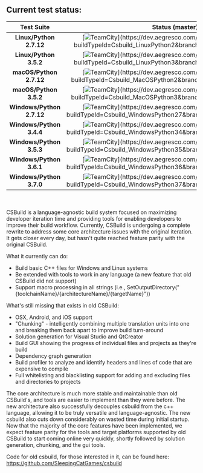 ## **Current test status:**

**Test Suite**            | **Status (master)** | **Status (develop)**
:-----------------------: | :-----------------: | :------------------:
**Linux/Python 2.7.12**   | [![TeamCity](https://dev.aegresco.com/teamcity/app/rest/builds/buildType:(id:Csbuild_LinuxPython2),branch:(master)/statusIcon)](https://dev.aegresco.com/teamcity/viewType.html?buildTypeId=Csbuild_LinuxPython2&branch_Csbuild=master&guest=1)       | [![TeamCity](https://dev.aegresco.com/teamcity/app/rest/builds/buildType:(id:Csbuild_LinuxPython2),branch:(develop)/statusIcon)](https://dev.aegresco.com/teamcity/viewType.html?buildTypeId=Csbuild_LinuxPython2&branch_Csbuild=develop&guest=1)
**Linux/Python 3.5.2**    | [![TeamCity](https://dev.aegresco.com/teamcity/app/rest/builds/buildType:(id:Csbuild_LinuxPython3),branch:(master)/statusIcon)](https://dev.aegresco.com/teamcity/viewType.html?buildTypeId=Csbuild_LinuxPython3&branch_Csbuild=master&guest=1)       | [![TeamCity](https://dev.aegresco.com/teamcity/app/rest/builds/buildType:(id:Csbuild_LinuxPython3),branch:(develop)/statusIcon)](https://dev.aegresco.com/teamcity/viewType.html?buildTypeId=Csbuild_LinuxPython3&branch_Csbuild=develop&guest=1)
**macOS/Python 2.7.12**   | [![TeamCity](https://dev.aegresco.com/teamcity/app/rest/builds/buildType:(id:Csbuild_MacOSPython2),branch:(master)/statusIcon)](https://dev.aegresco.com/teamcity/viewType.html?buildTypeId=Csbuild_MacOSPython2&branch_Csbuild=master&guest=1)       | [![TeamCity](https://dev.aegresco.com/teamcity/app/rest/builds/buildType:(id:Csbuild_MacOSPython2),branch:(develop)/statusIcon)](https://dev.aegresco.com/teamcity/viewType.html?buildTypeId=Csbuild_MacOSPython2&branch_Csbuild=develop&guest=1)
**macOS/Python 3.5.2**    | [![TeamCity](https://dev.aegresco.com/teamcity/app/rest/builds/buildType:(id:Csbuild_MacOSPython3),branch:(master)/statusIcon)](https://dev.aegresco.com/teamcity/viewType.html?buildTypeId=Csbuild_MacOSPython3&branch_Csbuild=master&guest=1)       | [![TeamCity](https://dev.aegresco.com/teamcity/app/rest/builds/buildType:(id:Csbuild_MacOSPython3),branch:(develop)/statusIcon)](https://dev.aegresco.com/teamcity/viewType.html?buildTypeId=Csbuild_MacOSPython3&branch_Csbuild=develop&guest=1)
**Windows/Python 2.7.12** | [![TeamCity](https://dev.aegresco.com/teamcity/app/rest/builds/buildType:(id:Csbuild_WindowsPython27),branch:(master)/statusIcon)](https://dev.aegresco.com/teamcity/viewType.html?buildTypeId=Csbuild_WindowsPython27&branch_Csbuild=master&guest=1) | [![TeamCity](https://dev.aegresco.com/teamcity/app/rest/builds/buildType:(id:Csbuild_WindowsPython27),branch:(develop)/statusIcon)](https://dev.aegresco.com/teamcity/viewType.html?buildTypeId=Csbuild_WindowsPython27&branch_Csbuild=develop&guest=1)
**Windows/Python 3.4.4**  | [![TeamCity](https://dev.aegresco.com/teamcity/app/rest/builds/buildType:(id:Csbuild_WindowsPython34),branch:(master)/statusIcon)](https://dev.aegresco.com/teamcity/viewType.html?buildTypeId=Csbuild_WindowsPython34&branch_Csbuild=master&guest=1) | [![TeamCity](https://dev.aegresco.com/teamcity/app/rest/builds/buildType:(id:Csbuild_WindowsPython34),branch:(develop)/statusIcon)](https://dev.aegresco.com/teamcity/viewType.html?buildTypeId=Csbuild_WindowsPython34&branch_Csbuild=develop&guest=1)
**Windows/Python 3.5.3**  | [![TeamCity](https://dev.aegresco.com/teamcity/app/rest/builds/buildType:(id:Csbuild_WindowsPython35),branch:(master)/statusIcon)](https://dev.aegresco.com/teamcity/viewType.html?buildTypeId=Csbuild_WindowsPython35&branch_Csbuild=master&guest=1) | [![TeamCity](https://dev.aegresco.com/teamcity/app/rest/builds/buildType:(id:Csbuild_WindowsPython35),branch:(develop)/statusIcon)](https://dev.aegresco.com/teamcity/viewType.html?buildTypeId=Csbuild_WindowsPython35&branch_Csbuild=develop&guest=1)
**Windows/Python 3.6.1**  | [![TeamCity](https://dev.aegresco.com/teamcity/app/rest/builds/buildType:(id:Csbuild_WindowsPython36),branch:(master)/statusIcon)](https://dev.aegresco.com/teamcity/viewType.html?buildTypeId=Csbuild_WindowsPython36&branch_Csbuild=master&guest=1) | [![TeamCity](https://dev.aegresco.com/teamcity/app/rest/builds/buildType:(id:Csbuild_WindowsPython36),branch:(develop)/statusIcon)](https://dev.aegresco.com/teamcity/viewType.html?buildTypeId=Csbuild_WindowsPython36&branch_Csbuild=develop&guest=1)
**Windows/Python 3.7.0**  | [![TeamCity](https://dev.aegresco.com/teamcity/app/rest/builds/buildType:(id:Csbuild_WindowsPython37),branch:(master)/statusIcon)](https://dev.aegresco.com/teamcity/viewType.html?buildTypeId=Csbuild_WindowsPython37&branch_Csbuild=master&guest=1) | [![TeamCity](https://dev.aegresco.com/teamcity/app/rest/builds/buildType:(id:Csbuild_WindowsPython37),branch:(develop)/statusIcon)](https://dev.aegresco.com/teamcity/viewType.html?buildTypeId=Csbuild_WindowsPython37&branch_Csbuild=develop&guest=1)

<br><br>
CSBuild is a language-agnostic build system focused on maximizing developer iteration time and providing tools for enabling
developers to improve their build workflow. Currently, CSBuild is undergoing a complete rewrite to address some core architecture
issues with the original iteration. It gets closer every day, but hasn't quite reached feature parity with the original CSBuild.

What it currently can do:
- Build basic C++ files for Windows and Linux systems
- Be extended with tools to work in any language (a new feature that old CSBuild did not support)
- Support macro processing in all strings (i.e., SetOutputDirectory("{toolchainName}/{architectureName}/{targetName}"))

What's still missing that exists in old CSBuild:
- OSX, Android, and iOS support
- "Chunking" - intelligently combining multiple translation units into one and breaking them back apart to improve build turn-around
- Solution generation for Visual Studio and QtCreator
- Build GUI showing the progress of individual files and projects as they're build
- Dependency graph generation
- Build profiler to analyze and identify headers and lines of code that are expensive to compile
- Full whitelisting and blacklisting support for adding and excluding files and directories to projects

The core architecture is much more stable and maintainable than old CSBuild's, and tools are easier to implement than
they were before. The new architecture also successfully decouples csbuild from the c++ language, allowing it to be
truly versatile and language-agnostic. The new csbuild also cuts down considerably on wasted time during initial startup.
Now that the majority of the core features have been implemented, we expect feature parity for the tools and target platforms
supported by old CSBuild to start coming online very quickly, shortly followed by solution generation, chunking,
and the gui tools.

Code for old csbuild, for those interested in it, can be found here: https://github.com/SleepingCatGames/csbuild
